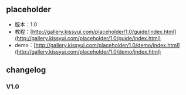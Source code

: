 ## placeholder

* 版本：1.0
* 教程：[http://gallery.kissyui.com/placeholder/1.0/guide/index.html](http://gallery.kissyui.com/placeholder/1.0/guide/index.html)
* demo：[http://gallery.kissyui.com/placeholder/1.0/demo/index.html](http://gallery.kissyui.com/placeholder/1.0/demo/index.html)

## changelog

### V1.0


